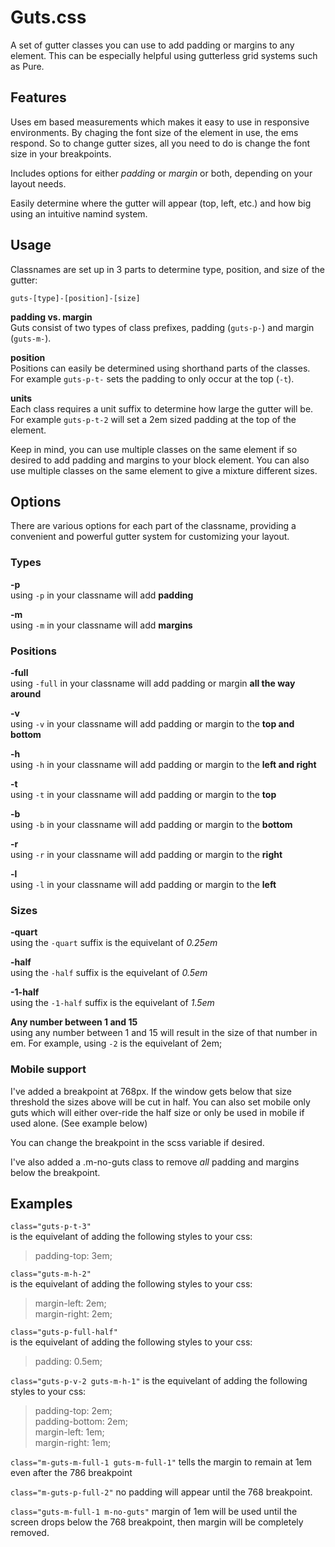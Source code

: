 # Guts.css

A set of gutter classes you can use to add padding or margins to any element. This can be especially helpful using gutterless grid systems such as Pure.

## Features

Uses em based measurements which makes it easy to use in responsive environments. By chaging the font size of the element in use, the ems respond. So to change gutter sizes, all you need to do is change the font size in your breakpoints.

Includes options for either *padding* or *margin* or both, depending on your layout needs.

Easily determine where the gutter will appear (top, left, etc.) and how big using an intuitive namind system.

## Usage

Classnames are set up in 3 parts to determine type, position, and size of the gutter:

`guts-[type]-[position]-[size]`

**padding vs. margin**  
Guts consist of two types of class prefixes, padding (`guts-p-`) and margin (`guts-m-`).

**position**  
Positions can easily be determined using shorthand parts of the classes. For example `guts-p-t-` sets the padding to only occur at the top (`-t`).

**units**  
Each class requires a unit suffix to determine how large the gutter will be. For example `guts-p-t-2` will set a 2em sized padding at the top of the element.

Keep in mind, you can use multiple classes on the same element if so desired to add padding and margins to your block element. You can also use multiple classes on the same element to give a mixture different sizes.

## Options

There are various options for each part of the classname, providing a convenient and powerful gutter system for customizing your layout.

### Types

**-p**  
using `-p` in your classname will add **padding**

**-m**  
using `-m` in your classname will add **margins**

### Positions

**-full**  
using `-full` in your classname will add padding or margin **all the way around**

**-v**  
using `-v` in your classname will add padding or margin to the **top and bottom**

**-h**  
using `-h` in your classname will add padding or margin to the **left and right**

**-t**  
using `-t` in your classname will add padding or margin to the **top**

**-b**  
using `-b` in your classname will add padding or margin to the **bottom**

**-r**  
using `-r` in your classname will add padding or margin to the **right**

**-l**  
using `-l` in your classname will add padding or margin to the **left**

### Sizes

**-quart**  
using the `-quart` suffix is the equivelant of *0.25em*

**-half**  
using the `-half` suffix is the equivelant of *0.5em*

**-1-half**  
using the `-1-half` suffix is the equivelant of *1.5em*

**Any number between 1 and 15**  
using any number between 1 and 15 will result in the size of that number in em. For example, using `-2` is the equivelant of 2em;

### Mobile support

I've added a breakpoint at 768px. If the window gets below that size threshold the sizes above will be cut in half. You can also set mobile only guts which will either over-ride the half size or only be used in mobile if used alone. (See example below)

You can change the breakpoint in the scss variable if desired.

I've also added a .m-no-guts class to remove _all_ padding and margins below the breakpoint.

## Examples

`class="guts-p-t-3"`  
is the equivelant of adding the following styles to your css:
> padding-top: 3em;

`class="guts-m-h-2"`  
is the equivelant of adding the following styles to your css:
> margin-left: 2em;<br>margin-right: 2em;

`class="guts-p-full-half"`  
is the equivelant of adding the following styles to your css:
> padding: 0.5em;

`class="guts-p-v-2 guts-m-h-1"`
is the equivelant of adding the following styles to your css:
> padding-top: 2em;<br>padding-bottom: 2em;<br>margin-left: 1em;<br>margin-right: 1em;

`class="m-guts-m-full-1 guts-m-full-1"`
tells the margin to remain at 1em even after the 786 breakpoint

`class="m-guts-p-full-2"`
no padding will appear until the 768 breakpoint.

`class="guts-m-full-1 m-no-guts"`
margin of 1em will be used until the screen drops below the 768 breakpoint, then margin will be completely removed.
